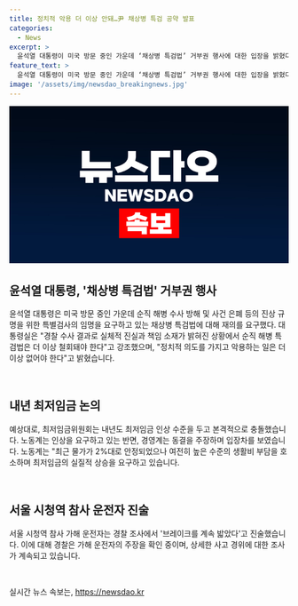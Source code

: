 ```yaml
---
title: 정치적 악용 더 이상 안돼…尹 채상병 특검 공약 발표
categories:
  - News
excerpt: >
  윤석열 대통령이 미국 방문 중인 가운데 ‘채상병 특검법’ 거부권 행사에 대한 입장을 밝혔다. 윤 대통령은 순직 해병의 사건 진상 규명을 위한 법률안에 대해 정치적 악용은 더 이상 안 돼야 한다고 강조했다. 또한, 다가오는 최저임금 논의와 시청역 참사 운전자의 진술 역시 주목을 받고 있는데, 최저임금위원회의 노동계와 경영계 간 인상 요구와 동결 요구의 충돌, 그리고 시청역 참사 운전자의 진술을 둘러싼 상황 등이 관심을 모으고 있다.
feature_text: >
  윤석열 대통령이 미국 방문 중인 가운데 ‘채상병 특검법’ 거부권 행사에 대한 입장을 밝혔다. 윤 대통령은 순직 해병의 사건 진상 규명을 위한 법률안에 대해 정치적 악용은 더 이상 안 돼야 한다고 강조했다. 또한, 다가오는 최저임금 논의와 시청역 참사 운전자의 진술 역시 주목을 받고 있는데, 최저임금위원회의 노동계와 경영계 간 인상 요구와 동결 요구의 충돌, 그리고 시청역 참사 운전자의 진술을 둘러싼 상황 등이 관심을 모으고 있다.
image: '/assets/img/newsdao_breakingnews.jpg'
---
```


<p><img src="/assets/img/newsdao_breakingnews.jpg" alt="ranknews 속보" /></p>

<h2 data-ke-size="size26">윤석열 대통령, '채상병 특검법' 거부권 행사</h2>

<p>윤석열 대통령은 미국 방문 중인 가운데 순직 해병 수사 방해 및 사건 은폐 등의 진상 규명을 위한 특별검사의 임명을 요구하고 있는 채상병 특검법에 대해 재의를 요구했다. 대통령실은 "경찰 수사 결과로 실체적 진실과 책임 소재가 밝혀진 상황에서 순직 해병 특검법은 더 이상 철회돼야 한다"고 강조했으며, "정치적 의도를 가지고 악용하는 일은 더 이상 없어야 한다"고 밝혔습니다.</p>

<p data-ke-size="size16">&nbsp;</p>

<h2 data-ke-size="size26">내년 최저임금 논의</h2>

<p>예상대로, 최저임금위원회는 내년도 최저임금 인상 수준을 두고 본격적으로 충돌했습니다. 노동계는 인상을 요구하고 있는 반면, 경영계는 동결을 주장하며 입장차를 보였습니다. 노동계는 "최근 물가가 2%대로 안정되었으나 여전히 높은 수준의 생활비 부담을 호소하며 최저임금의 실질적 상승을 요구하고 있습니다.</p>

<p data-ke-size="size16">&nbsp;</p>

<h2 data-ke-size="size26">서울 시청역 참사 운전자 진술</h2>

<p>서울 시청역 참사 가해 운전자는 경찰 조사에서 '브레이크를 계속 밟았다'고 진술했습니다. 이에 대해 경찰은 가해 운전자의 주장을 확인 중이며, 상세한 사고 경위에 대한 조사가 계속되고 있습니다.</p>

<p data-ke-size="size16">&nbsp;</p>
실시간 뉴스 속보는, <a href="https://newsdao.kr" rel="dofollow">https://newsdao.kr</a>


